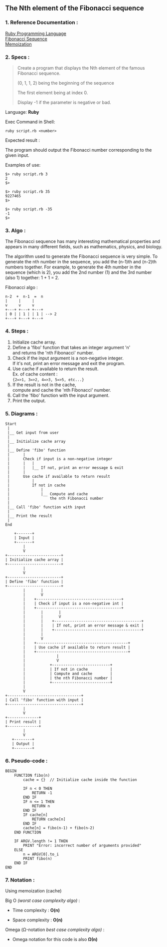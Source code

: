 ## The Nth element of the Fibonacci sequence

### 1. Reference Documentation :
[Ruby Programming Language](https://www.ruby-lang.org/en/)<br>
[Fibonacci Sequence](https://en.wikipedia.org/wiki/Fibonacci_number)<br>
[Memoization](https://en.wikipedia.org/wiki/Memoization)

### 2. Specs :

> Create a program that displays the Nth element
> of the famous Fibonacci sequence.
>
> (0, 1, 1, 2) being the beginning of the sequence
>
> The first element being at index 0.
>
> Display -1 if the parameter is negative or bad.

Language: <b>Ruby</b>

Exec Command in Shell:

```
ruby script.rb <number>
```

Expected result :

  The program should output the Fibonacci number 
  corresponding to the given input.

Examples of use:

```
$> ruby script.rb 3
2
$>
```

```
$> ruby script.rb 35
9227465
$>
```

```
$> ruby script.rb -35
-1
$>
```

### 3. Algo :

The Fibonacci sequence has many interesting mathematical properties
and appears in many different fields, such as mathematics, physics, and biology.

The algorithm used to generate the Fibonacci sequence is very simple.
To generate the nth number in the sequence,
you add the (n-1)th and (n-2)th numbers together.
For example, to generate the 4th number in the sequence (which is 2),
you add the 2nd number (1) and the 3rd number (also 1) together: 1 + 1 = 2.

Fibonacci algo :

```
n-2  +  n-1  =  n
|     |     |
v     v     v
+---+ +---+ +---+
| 0 | | 1 | | 1 | --> 2
+---+ +---+ +---+
```

### 4. Steps :

1. Initialize cache array.
2. Define a 'fibo' function that takes an integer argument 'n'<br>
   and returns the 'nth Fibonacci' number.
3. Check if the input argument is a non-negative integer.<br>
   If it's not, print an error message and exit the program.
4. Use cache if available to return the result.<br>
   Ex. of cache content :<br>
   ```{2=>1, 3=>2, 4=>3, 5=>5, etc...}```
5. If the result is not in the cache,<br> compute and cache the 'nth Fibonacci' number.
6. Call the 'fibo' function with the input argument.
7. Print the output.

### 5. Diagrams :

```
Start
 |
 |__ Get input from user
 | 
 |__ Initialize cache array
 |
 |__ Define 'fibo' function
 |      |
 |      Check if input is a non-negative integer
 |      |   |
 |      |   |__ If not, print an error message & exit
 |      |
 |      Use cache if available to return result
 |          |
 |          If not in cache
 |              |
 |              |__ Compute and cache
 |                  the nth Fibonacci number
 |
 |__ Call 'fibo' function with input
 |
 |__ Print the result
 | 
End
```

```
    +-------+
    | Input |
    +-------+
        |
        V
+------------------------+
| Initialize cache array |
+------------------------+
        |
        V
+------------------------+
| Define 'fibo' function |
+------------------------+
        |       |
        |       V
        |    +--------------------------------------+
        |    | Check if input is a non-negative int |
        |    +--------------------------------------+
        |       |       |
        |       |       V
        |       |    +---------------------------------------+
        |       |    | If not, print an error message & exit |
        |       |    +---------------------------------------+
        |       |
        |       V
        |    +-----------------------------------------+
        |    | Use cache if available to return result |
        |    +-----------------------------------------+
        |              |
        |              V
        |           +--------------------------+
        |           | If not in cache          |
        |           | Compute and cache        |
        |           | the nth Fibonacci number |
        |           +--------------------------+
        |
        V
+---------------------------------+
| Call 'fibo' function with input |
+---------------------------------+
        |
        V
+--------------+
| Print result |
+--------------+
        |
        V
   +--------+
   | Output |
   +--------+
```


### 6. Pseudo-code :

```
BEGIN
    FUNCTION fibo(n)
        cache = {}  // Initialize cache inside the function

        IF n < 0 THEN
            RETURN -1
        END IF
        IF n <= 1 THEN
            RETURN n
        END IF
        IF cache[n]
            RETURN cache[n]
        END IF 
        cache[n] = fibo(n-1) + fibo(n-2)
    END FUNCTION

    IF ARGV.length != 1 THEN
        PRINT "Error: incorrect number of arguments provided"
    ELSE
        n = ARGV[0].to_i
        PRINT fibo(n)
    END IF
END
```

### 7. Notation :

Using memoization (cache)

Big O <em>(worst case complexity algo)</em> :

  - Time complexity : <b>O(n)</b>

  - Space complexity  : <b>O(n)</b>

Omega (Ω-notation <em>best case complexity algo)</em> :

  - Omega notation for this code is also <b>Ω(n)</b>